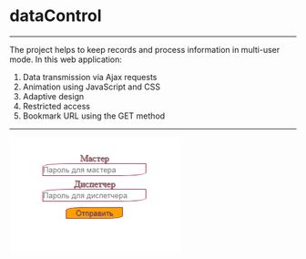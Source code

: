 # dataControl <!-- first-level header -->
***
The project helps to keep records and process information in multi-user mode. In this web application:
1. Data transmission via Ajax requests
2. Animation using JavaScript and CSS
3. Adaptive design
4. Restricted access
5. Bookmark URL using the GET method
***
![Alt-текс](photo/password.png)

